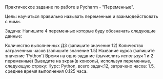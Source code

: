 Практическое задание по работе в Pycharm - "Переменные".

Цель: научиться правильно называть переменные и взаимодействовать с ними.

Задача: Напишите 4 переменных которые буду обозначать следующие данные:

Количество выполненных ДЗ (запишите значение 12)
Количество затраченных часов (запишите значение 1.5)
Название курса (запишите значение 'Python')
Время на одно задание (вычислить используя 1 и 2 переменные)
Выведите на экран(в консоль), используя переменные, следующую строку: Курс: Python, всего задач:12, затрачено часов: 1.5, среднее время выполнения 0.125 часа.
